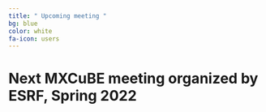 ```yaml
---
title: " Upcoming meeting "
bg: blue
color: white
fa-icon: users 
---
```


# Next MXCuBE meeting organized by ESRF, Spring 2022
